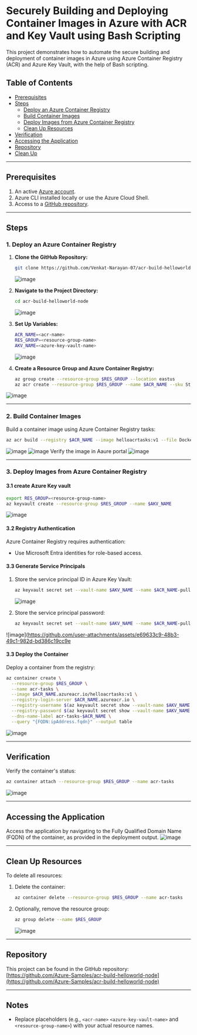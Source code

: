 
# Securely Building and Deploying Container Images in Azure with ACR and Key Vault using Bash Scripting

This project demonstrates how to automate the secure building and deployment of container images in Azure using Azure Container Registry (ACR) and Azure Key Vault, with the help of Bash scripting.

## Table of Contents
- [Prerequisites](#prerequisites)
- [Steps](#steps)
  - [Deploy an Azure Container Registry](#deploy-an-azure-container-registry)
  - [Build Container Images](#build-container-images)
  - [Deploy Images from Azure Container Registry](#deploy-images-from-azure-container-registry)
  - [Clean Up Resources](#clean-up-resources)
- [Verification](#verification)
- [Accessing the Application](#accessing-the-application)
- [Repository](#repository)
- [Clean Up](#clean-up)

---

## Prerequisites
1. An active [Azure account](https://azure.microsoft.com/free/).
2. Azure CLI installed locally or use the Azure Cloud Shell.
3. Access to a [GitHub repository](https://github.com/Venkat-Narayan-07/acr-build-helloworld-node).

---

## Steps

### 1. Deploy an Azure Container Registry
1. **Clone the GitHub Repository:**
   ```bash
   git clone https://github.com/Venkat-Narayan-07/acr-build-helloworld-node.git
   ```
   ![image](https://github.com/user-attachments/assets/bc24ade0-0313-4d0c-a0e0-3f9565f88d41)

2. **Navigate to the Project Directory:**
   ```bash
   cd acr-build-helloworld-node
   ```
   ![image](https://github.com/user-attachments/assets/0e7645ce-d756-481c-b7fe-12931e9d94dd)

3. **Set Up Variables:**
   ```bash
   ACR_NAME=<acr-name>
   RES_GROUP=<resource-group-name>
   AKV_NAME=<azure-key-vault-name>
   ```
   ![image](https://github.com/user-attachments/assets/d5f21930-e35a-4b4c-9bd7-63d038eb33ae)

4. **Create a Resource Group and Azure Container Registry:**
   ```bash
   az group create --resource-group $RES_GROUP --location eastus
   az acr create --resource-group $RES_GROUP --name $ACR_NAME --sku Standard --location eastus
   ```
![image](https://github.com/user-attachments/assets/a3cca6e9-b5d3-4651-a09f-7ee948a3594d)

---

### 2. Build Container Images
Build a container image using Azure Container Registry tasks:
```bash
az acr build --registry $ACR_NAME --image helloacrtasks:v1 --file Dockerfile
```
![image](https://github.com/user-attachments/assets/76cdd242-8216-49dc-b716-fb7ef2b0bbe2)
![image](https://github.com/user-attachments/assets/4c9fd173-4c77-4b0a-be4f-e38839c93355)
Verify the image in Aaure portal
![image](https://github.com/user-attachments/assets/1f48a244-23c8-40ec-a422-0e2611c3d31e)

---

### 3. Deploy Images from Azure Container Registry

#### 3.1 create Azure Key vault
```bash
export RES_GROUP=<resource-group-name>
az keyvault create --resource-group $RES_GROUP --name $AKV_NAME
```
![image](https://github.com/user-attachments/assets/2eb37f97-88b1-4e7c-91bf-8b5520b89995)

#### 3.2 Registry Authentication
Azure Container Registry requires authentication:
- Use Microsoft Entra identities for role-based access.

#### 3.3 Generate Service Principals
1. Store the service principal ID in Azure Key Vault:
   ```bash
   az keyvault secret set --vault-name $AKV_NAME --name $ACR_NAME-pull-usr --value $(az sp list --display-name $ACR_NAME-pull --query [].appId --output tsv)
   ```
   ![image](https://github.com/user-attachments/assets/1cb46a65-f140-4390-838a-b0499d3c3237)

2. Store the service principal password:
   ```bash
   az keyvault secret set --vault-name $AKV_NAME --name $ACR_NAME-pull-pwd --value $(az ad sp create-for-rbac --name $ACR_NAME-pull --scopes $(az acr show --name $ACR_NAME --query id --output tsv) --query password --output tsv)
   ```
![image](https://github.com/user-attachments/assets/e69633c9-48b3-49c1-982d-bd386c19cc9e

#### 3.3 Deploy the Container
Deploy a container from the registry:
```bash
az container create \
  --resource-group $RES_GROUP \
  --name acr-tasks \
  --image $ACR_NAME.azureacr.io/helloacrtasks:v1 \
  --registry-login-server $ACR_NAME.azureacr.io \
  --registry-username $(az keyvault secret show --vault-name $AKV_NAME --name $ACR_NAME-pull-usr --query value -o tsv) \
  --registry-password $(az keyvault secret show --vault-name $AKV_NAME --name $ACR_NAME-pull-pwd --query value -o tsv) \
  --dns-name-label acr-tasks-$ACR_NAME \
  --query "{FQDN:ipAddress.fqdn}" --output table
```
![image](https://github.com/user-attachments/assets/acbaaafd-005a-4e9f-b08e-9e17720d9526)

---

## Verification
Verify the container's status:
```bash
az container attach --resource-group $RES_GROUP --name acr-tasks
```
![image](https://github.com/user-attachments/assets/033fdbe8-cbbf-4ae7-ab0c-ef86c42b88b5)

---

## Accessing the Application
Access the application by navigating to the Fully Qualified Domain Name (FQDN) of the container, as provided in the deployment output.
![image](https://github.com/user-attachments/assets/acf89213-e445-4cf8-8922-95b0e24a5523)

---

## Clean Up Resources
To delete all resources:
1. Delete the container:
   ```bash
   az container delete --resource-group $RES_GROUP --name acr-tasks
   ```
2. Optionally, remove the resource group:
   ```bash
   az group delete --name $RES_GROUP
   ```
   ![image](https://github.com/user-attachments/assets/6231a793-b856-4f9e-978c-4501350ac2a6)



---

## Repository
This project can be found in the GitHub repository:  
[https://github.com/Azure-Samples/acr-build-helloworld-node](https://github.com/Azure-Samples/acr-build-helloworld-node)

---

## Notes
- Replace placeholders (e.g., `<acr-name>`  `<azure-key-vault-name>` and `<resource-group-name>`) with your actual resource names.
